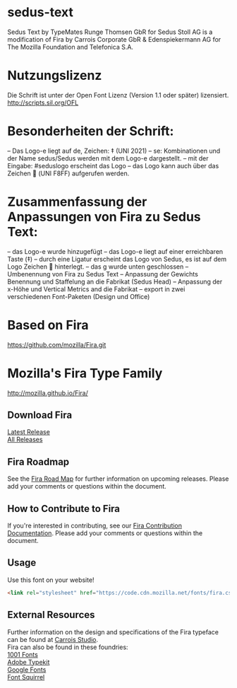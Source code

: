 # sedus-text
Sedus Text by TypeMates Runge Thomsen GbR for Sedus Stoll AG is a modification of Fira by Carrois Corporate GbR &amp; Edenspiekermann AG for The Mozilla Foundation and Telefonica S.A.

# Nutzungslizenz
Die Schrift ist unter der Open Font Lizenz (Version 1.1 oder später) lizensiert.
http://scripts.sil.org/OFL
# Besonderheiten der Schrift:
– Das Logo-e liegt auf de, Zeichen: ‡ (UNI 2021)
– se: Kombinationen und der Name sedus/Sedus werden mit dem Logo-e dargestellt.
– mit der Eingabe: #seduslogo erscheint das Logo
– das Logo kann auch über das Zeichen  (UNI F8FF) aufgerufen werden.
# Zusammenfassung der Anpassungen von Fira zu Sedus Text:
– das Logo-e wurde hinzugefügt
– das Logo-e liegt auf einer erreichbaren Taste (‡)
– durch eine Ligatur erscheint das Logo von Sedus, es ist auf dem Logo Zeichen 
hinterlegt.
– das g wurde unten geschlossen
– Umbenennung von Fira zu Sedus Text
– Anpassung der Gewichts Benennung und Staffelung an die Fabrikat (Sedus Head)
– Anpassung der x-Höhe und Vertical Metrics and die Fabrikat
– export in zwei verschiedenen Font-Paketen (Design und Office)


# Based on Fira
https://github.com/mozilla/Fira.git


# Mozilla's Fira Type Family
http://mozilla.github.io/Fira/

## Download Fira
<a href="https://github.com/mozilla/Fira/releases/latest">Latest Release</a><br>
<a href="https://github.com/mozilla/Fira/releases">All Releases</a>

## Fira Roadmap
See the  <a href="https://docs.google.com/document/d/1fLxzQsULTv43umIhpB9Gv3Gi7aOBONHbqEbwZIipmxw/edit">Fira Road Map</a> for further information on upcoming releases. Please add your comments or questions within the document.


## How to Contribute to Fira
If you're interested in contributing, see our  <a href="https://docs.google.com/document/d/1QfxweGktJEdBvbd94y-5hiyqu32U9-h_ICPVs76Niyw/edit">Fira Contribution Documentation</a>. Please add your comments or questions within the document.


## Usage
Use this font on your website!

```html
<link rel="stylesheet" href="https://code.cdn.mozilla.net/fonts/fira.css">
```

## External Resources
Further information on the design and specifications of the Fira typeface can be found at <a href="https://carrois.com/typefaces/FiraSans/">Carrois Studio</a>.<br>
Fira can also be found in these foundries:<br>
<a href="http://www.1001fonts.com/fira-sans-font.html">1001 Fonts<br>
<a href="https://typekit.com/fonts/fira-sans">Adobe Typekit<br>
<a href="https://www.google.com/fonts/specimen/Fira+Sans">Google Fonts<br>
<a href="https://www.fontsquirrel.com/fonts/fira-sans">Font Squirrel<br>
